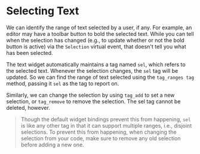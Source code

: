 # Selecting Text

We can identify the range of text selected by a user, if any. For example, an editor may have a toolbar button to bold the selected text. While you can tell when the selection has changed (e.g., to update whether or not the bold button is active) via the `Selection` virtual event, that doesn't tell you what has been selected.

The text widget automatically maintains a tag named `sel`, which refers to the selected text. Whenever the selection changes, the `sel` tag will be updated. So we can find the range of text selected using the `tag_ranges tag` method, passing it `sel` as the tag to report on.

Similarly, we can change the selection by using `tag_add` to set a new
selection, or `tag_remove` to remove the selection. The sel tag cannot be
deleted, however.

> Though the default widget bindings prevent this from happening, `sel` is like
any other tag in that it can support multiple ranges, i.e., disjoint selections.
To prevent this from happening, when changing the selection from your code, make
sure to remove any old selection before adding a new one.

